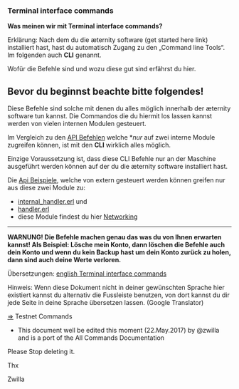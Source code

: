 ### Terminal interface commands


**Was meinen wir mit Terminal interface commands?**

Erklärung: Nach dem du die æternity software (get started here link) installiert hast,
hast du automatisch Zugang zu den „Command line Tools“. Im folgenden auch **CLI** genannt.

Wofür die Befehle sind und wozu diese gut sind erfährst du hier.

## Bevor du beginnst beachte bitte folgendes!

Diese Befehle sind solche mit denen du alles möglich innerhalb der æternity software tun kannst.
Die Commandos die du hiermit los lassen kannst werden von vielen internen Modulen gesteuert.

Im Vergleich zu den [API Befehlen]([German]API-Commands) welche **nur* auf zwei interne Module zugreifen können,
ist mit den **CLI** wirklich alles möglich.

Einzige Voraussetzung ist, dass diese CLI Befehle nur an der Maschine ausgeführt werden können auf der du die
æternity software installiert hast.

Die [Api Beispiele]([GERMAN]Api-Examples), welche von extern gesteuert werden können greifen nur aus diese zwei Module zu:

 - [internal_handler.erl](../../../aeternity/testnet/blob/master/src/networking/internal_handler.erl) und 
 - [handler.erl](../../../aeternity/testnet/blob/master/src/networking/handler.erl)
 - diese Module findest du hier [Networking](../../../aeternity/testnet/blob/master/src/networking/)

***
**WARNUNG! Die Befehle machen genau das was du von Ihnen erwarten kannst! Als Beispiel: Lösche mein Konto, dann löschen
die Befehle auch dein Konto und wenn du kein Backup hast um dein Konto zurück zu holen, dann sind auch deine Werte verloren.**

Übersetzungen: [english Terminal interface commands](Terminal-interface-commands)

Hinweis: Wenn diese Dokument nicht in deiner gewünschten Sprache hier existiert kannst du alternativ die Fussleiste benutzen, von dort kannst du dir jede Seite in deine Sprache übersetzen lassen. (Google Translator)






[⇒](source) Testnet Commands


+ This document well be edited this moment (22.May.2017) by @zwilla and is a port of the All Commands Documentation

Please Stop deleting it. 

Thx

Zwilla